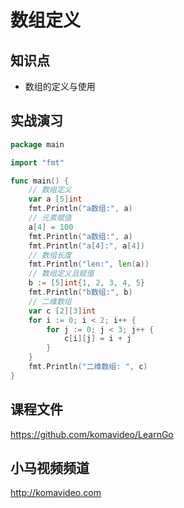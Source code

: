 数组定义
========

## 知识点

* 数组的定义与使用

## 实战演习

~~~go
package main

import "fmt"

func main() {
    // 数组定义
    var a [5]int
    fmt.Println("a数组:", a)
    // 元素赋值
    a[4] = 100
    fmt.Println("a数组:", a)
    fmt.Println("a[4]:", a[4])
    // 数组长度
    fmt.Println("len:", len(a))
    // 数组定义且赋值
    b := [5]int{1, 2, 3, 4, 5}
    fmt.Println("b数组:", b)
    // 二维数组
    var c [2][3]int
    for i := 0; i < 2; i++ {
        for j := 0; j < 3; j++ {
            c[i][j] = i + j
        }
    }
    fmt.Println("二维数组: ", c)
}
~~~

## 课程文件

https://github.com/komavideo/LearnGo

## 小马视频频道

http://komavideo.com
